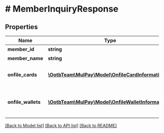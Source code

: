 # # MemberInquiryResponse

## Properties

Name | Type | Description | Notes
------------ | ------------- | ------------- | -------------
**member_id** | **string** | 会員ID | [optional]
**member_name** | **string** | 会員名 | [optional]
**onfile_cards** | [**\OotbTeam\MulPay\Model\OnfileCardInformation[]**](OnfileCardInformation.md) | 登録されたカード情報一覧 | [optional]
**onfile_wallets** | [**\OotbTeam\MulPay\Model\OnfileWalletInformation[]**](OnfileWalletInformation.md) | 登録されたPay払い利用承諾情報一覧 | [optional]

[[Back to Model list]](../../README.md#models) [[Back to API list]](../../README.md#endpoints) [[Back to README]](../../README.md)
